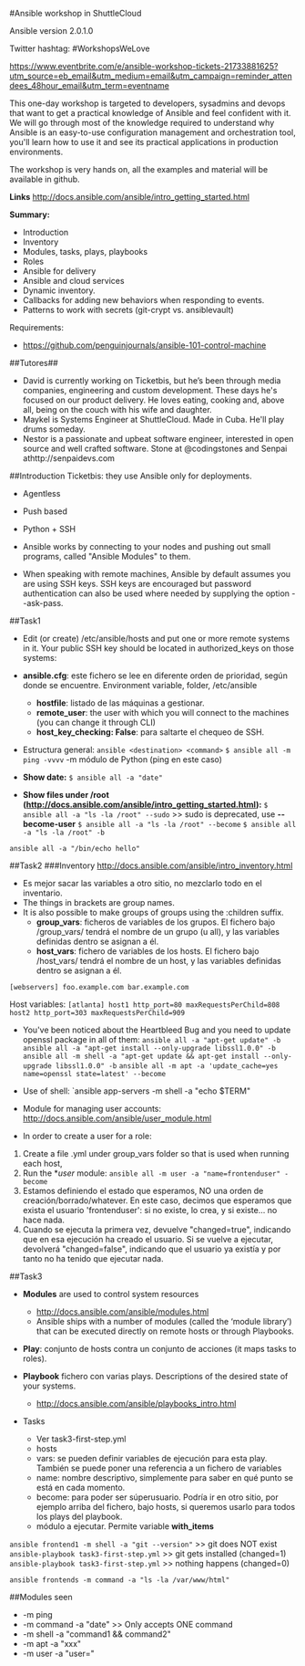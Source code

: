 #Ansible workshop in ShuttleCloud

Ansible version 2.0.1.0

Twitter hashtag: #WorkshopsWeLove

https://www.eventbrite.com/e/ansible-workshop-tickets-21733881625?utm_source=eb_email&utm_medium=email&utm_campaign=reminder_attendees_48hour_email&utm_term=eventname

This one-day workshop is targeted to developers, sysadmins and devops that want to get a practical knowledge of Ansible and feel confident with it. We will go through most of the knowledge required to understand why Ansible is an easy-to-use configuration management and orchestration tool, you'll learn how to use it and see its practical applications in production environments.

The workshop is very hands on, all the examples and material will be available in github.

**Links**
http://docs.ansible.com/ansible/intro_getting_started.html

**Summary:**
* Introduction
* Inventory
* Modules, tasks, plays, playbooks
* Roles
* Ansible for delivery
* Ansible and cloud services
* Dynamic inventory.
* Callbacks for adding new behaviors when responding to events.
* Patterns to work with secrets (git-crypt vs. ansiblevault)

Requirements:
* https://github.com/penguinjournals/ansible-101-control-machine


##Tutores##
* David  is currently working on Ticketbis, but he’s been through media companies, engineering and custom development. These days he's focused on our product delivery. 
He loves eating, cooking and, above all, being on the couch with his wife and daughter.
* Maykel is Systems Engineer at ShuttleCloud. Made in Cuba. He'll play drums someday.
* Nestor is a passionate and upbeat software engineer, interested in open source and well crafted software. Stone at @codingstones and Senpai athttp://senpaidevs.com 


##Introduction
Ticketbis: they use Ansible only for deployments.
* Agentless
* Push based
* Python + SSH

* Ansible works by connecting to your nodes and pushing out small programs, called "Ansible Modules" to them.
* When speaking with remote machines, Ansible by default assumes you are using SSH keys. SSH keys are encouraged but password authentication can also be used where needed by supplying the option --ask-pass.

##Task1
* Edit (or create) /etc/ansible/hosts and put one or more remote systems in it. Your public SSH key should be located in authorized_keys on those systems:
* **ansible.cfg**: este fichero se lee en diferente orden de prioridad, según donde se encuentre. Environment variable, folder, /etc/ansible
  * **hostfile**: listado de las máquinas a gestionar.
  * **remote_user**: the user with which you will connect to the machines (you can change it through CLI)
  * **host_key_checking: False**: para saltarte el chequeo de SSH.

* Estructura general: `ansible <destination> <command>`
`$ ansible all -m ping -vvvv`
-m	módulo de Python (ping en este caso)

* **Show date:**
`$ ansible all -a "date"`

* **Show files under /root (http://docs.ansible.com/ansible/intro_getting_started.html):**
`$ ansible all -a "ls -la /root" --sudo` >> sudo is deprecated, use **--become-user**
`$ ansible all -a "ls -la /root" --become`
`$ ansible all -a "ls -la /root" -b`

`ansible all -a "/bin/echo hello"`

##Task2
###Inventory
http://docs.ansible.com/ansible/intro_inventory.html
* Es mejor sacar las variables a otro sitio, no mezclarlo todo en el inventario.
* The things in brackets are group names.
* It is also possible to make groups of groups using the :children suffix. 
  * **group_vars**: ficheros de variables de los grupos. El fichero bajo /group_vars/ tendrá el nombre de un grupo (u all), y las variables definidas dentro se asignan a él.
  * **host_vars**: fichero de variables de los hosts. El fichero bajo /host_vars/ tendrá el nombre de un host, y las variables definidas dentro se asignan a él.

`
[webservers]
foo.example.com
bar.example.com
`

Host variables:
`
[atlanta]
host1 http_port=80 maxRequestsPerChild=808
host2 http_port=303 maxRequestsPerChild=909
`

* You've been noticed about the Heartbleed Bug and you need to update openssl package in all of them:
`ansible all -a "apt-get update" -b`
`ansible all -a "apt-get install --only-upgrade libssl1.0.0" -b`
`ansible all -m shell -a "apt-get update && apt-get install --only-upgrade libssl1.0.0" -b`
`ansible all -m apt -a 'update_cache=yes name=openssl state=latest' --become`

* Use of shell:
`ansible app-servers -m shell -a "echo $TERM"

* Module for managing user accounts: http://docs.ansible.com/ansible/user_module.html
* In order to create a user for a role:
1. Create a file <groupName>.yml under group_vars folder so that is used when running each host, 
2. Run the **user* module:    `ansible all -m user -a "name=frontenduser" -become`
3. Estamos definiendo el estado que esperamos, NO una orden de creación/borrado/whatever. En este caso, decimos que esperamos que exista el usuario 'frontenduser': si no existe, lo crea, y si existe... no hace nada.
4. Cuando se ejecuta la primera vez, devuelve "changed=true", indicando que en esa ejecución ha creado el usuario. Si se vuelve a ejecutar, devolverá "changed=false", indicando que el usuario ya existía y por tanto no ha tenido que ejecutar nada.


##Task3
* **Modules** are used to control system resources
  * http://docs.ansible.com/ansible/modules.html
  * Ansible ships with a number of modules (called the ‘module library’) that can be executed directly on remote hosts or through Playbooks.
* **Play**: conjunto de hosts contra un conjunto de acciones (it maps tasks to roles).
* **Playbook** fichero con varias plays. Descriptions of the desired state of your systems.
  * http://docs.ansible.com/ansible/playbooks_intro.html


* Tasks
  * Ver task3-first-step.yml
  * hosts
  * vars:	se pueden definir variables de ejecución para esta play. También se puede poner una referencia a un fichero de variables
  * name: nombre descriptivo, simplemente para saber en qué punto se está en cada momento.
  * become: para poder ser súperusuario. Podría ir en otro sitio, por ejemplo arriba del fichero, bajo hosts, si queremos usarlo para todos los plays del playbook.
  * módulo a ejecutar. Permite variable **with_items**

`ansible frontend1 -m shell -a "git --version"`		>> git does NOT exist
`ansible-playbook task3-first-step.yml`				>> git gets installed (changed=1)
`ansible-playbook task3-first-step.yml`				>> nothing happens (changed=0)


`ansible frontends -m command -a "ls -la /var/www/html"`


##Modules seen
* -m ping
* -m command -a "date"		>> Only accepts ONE command
* -m shell -a "command1 && command2"
* -m apt -a "xxx"
* -m user -a "user=<username>"

